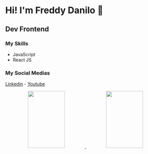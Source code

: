 # Hi! I'm Freddy Danilo 👋
## Dev Frontend
### My Skills
<ul>
  <li>JavaScript</li>
  <li>React JS</li>
</ul>

### My Social Medias
<a href="https://www.linkedin.com/in/freddy-danilo-840b12213/">Linkedin</a> - <a href="https://youtube.com/freddydanilo/">Youtube</a> 

<div align="center" display="inline-block">
  <a href="https://github.com/freddydanilo">
  <img height="180em" width="48%" src="https://github-readme-stats.vercel.app/api?username=freddydanilo&show_icons=true&theme=dracula&include_all_commits=true&count_private=true"/>    
  <img height="180em"  width="48%"  src="https://github-readme-stats.vercel.app/api/top-langs/?username=freddydanilo&layout=compact&langs_count=7&theme=dracula"/>
</div>
